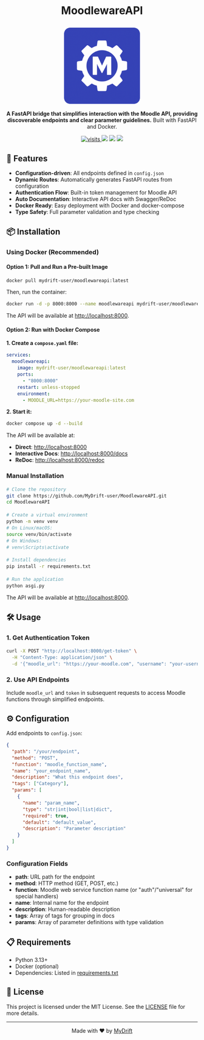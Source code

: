 # <p align="center">MoodlewareAPI</p>
<p align="center">
  <img src="./assets/MoodlewareAPI_logo.png" width="200" alt="MoodlewareAPI Logo">
</p>
<p align="center">
  <strong>A FastAPI bridge that simplifies interaction with the Moodle API, providing discoverable endpoints and clear parameter guidelines.</strong>
  Built with FastAPI and Docker.
</p>
<p align="center">
  <a href="https://github.com/MyDrift-user/MoodlewareAPI"><img src="https://badgetrack.pianonic.ch/badge?tag=moodleware-api&label=visits&color=3644b7&style=flat" alt="visits" </a>
  <a href="https://github.com/MyDrift-user/MoodlewareAPI/blob/main/LICENSE"><img src="https://img.shields.io/github/license/MyDrift-user/MoodlewareAPI?color=3644b7&label=License"/></a>
  <a href="https://github.com/MyDrift-user/MoodlewareAPI/releases"><img src="https://img.shields.io/github/v/release/MyDrift-user/MoodlewareAPI?include_prereleases&color=3644b7&label=Latest%20Release"/></a>
  <a href="#-installation"><img src="https://img.shields.io/badge/Selfhost-Instructions-3644b7.svg"/></a>
</p>

## 🚀 Features
- **Configuration-driven**: All endpoints defined in `config.json`
- **Dynamic Routes**: Automatically generates FastAPI routes from configuration
- **Authentication Flow**: Built-in token management for Moodle API
- **Auto Documentation**: Interactive API docs with Swagger/ReDoc
- **Docker Ready**: Easy deployment with Docker and docker-compose
- **Type Safety**: Full parameter validation and type checking

## 📦 Installation

### Using Docker (Recommended)

#### Option 1: Pull and Run a Pre-built Image
```bash
docker pull mydrift-user/moodlewareapi:latest
```

Then, run the container:
```bash
docker run -d -p 8000:8000 --name moodlewareapi mydrift-user/moodlewareapi:latest
```
The API will be available at [http://localhost:8000](http://localhost:8000).

#### Option 2: Run with Docker Compose
**1. Create a `compose.yaml` file:**
```yaml
services:
  moodlewareapi:
    image: mydrift-user/moodlewareapi:latest
    ports:
      - "8000:8000"
    restart: unless-stopped
    environment:
      - MOODLE_URL=https://your-moodle-site.com
```

**2. Start it:**
```bash
docker compose up -d --build
```

The API will be available at:
- **Direct**: [http://localhost:8000](http://localhost:8000)
- **Interactive Docs**: [http://localhost:8000/docs](http://localhost:8000/docs)
- **ReDoc**: [http://localhost:8000/redoc](http://localhost:8000/redoc)

### Manual Installation

```bash
# Clone the repository
git clone https://github.com/MyDrift-user/MoodlewareAPI.git
cd MoodlewareAPI

# Create a virtual environment
python -m venv venv
# On Linux/macOS:
source venv/bin/activate
# On Windows:
# venv\Scripts\activate

# Install dependencies
pip install -r requirements.txt

# Run the application
python asgi.py
```
The API will be available at [http://localhost:8000](http://localhost:8000).

## 🛠️ Usage

### 1. Get Authentication Token
```bash
curl -X POST "http://localhost:8000/get-token" \
  -H "Content-Type: application/json" \
  -d '{"moodle_url": "https://your-moodle.com", "username": "your-username", "password": "your-password"}'
```

### 2. Use API Endpoints
Include `moodle_url` and `token` in subsequent requests to access Moodle functions through simplified endpoints.

## ⚙️ Configuration

Add endpoints to `config.json`:

```json
{
  "path": "/your/endpoint",
  "method": "POST",
  "function": "moodle_function_name",
  "name": "your_endpoint_name", 
  "description": "What this endpoint does",
  "tags": ["Category"],
  "params": [
    {
      "name": "param_name",
      "type": "str|int|bool|list|dict",
      "required": true,
      "default": "default_value",
      "description": "Parameter description"
    }
  ]
}
```

### Configuration Fields
- **path**: URL path for the endpoint
- **method**: HTTP method (GET, POST, etc.)
- **function**: Moodle web service function name (or "auth"/"universal" for special handlers)
- **name**: Internal name for the endpoint
- **description**: Human-readable description
- **tags**: Array of tags for grouping in docs
- **params**: Array of parameter definitions with type validation

## 📋 Requirements
- Python 3.13+
- Docker (optional)
- Dependencies: Listed in [requirements.txt](./requirements.txt)

## 📜 License
This project is licensed under the MIT License.
See the [LICENSE](LICENSE) file for more details.

---
<p align="center">Made with ❤️ by <a href="https://github.com/MyDrift-user">MyDrift</a></p>
